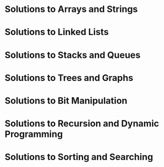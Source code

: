 # Solutions to Arrays and Strings
# Solutions to Linked Lists
# Solutions to Stacks and Queues  
# Solutions to Trees and Graphs
# Solutions to Bit Manipulation
# Solutions to Recursion and Dynamic Programming
# Solutions to Sorting and Searching
